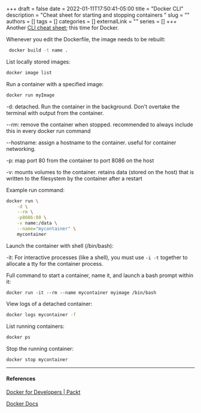 +++ 
draft = false
date = 2022-01-11T17:50:41-05:00
title = "Docker CLI"
description = "Cheat sheet for starting and stopping containers "
slug = ""
authors = []
tags = []
categories = []
externalLink = ""
series = []
+++
Another [CLI cheat sheet](https://www.codingwithcarl.com/posts/2021-10-23-cli/); this time for Docker. 

Whenever you edit the Dockerfile, the image needs to be rebuilt:

```bash
 docker build -t name .
```

List locally stored images:

```bash
docker image list
```

Run a container with a specified image:

```bash
docker run myImage
```

-d: detached. Run the container in the background. Don't overtake the terminal with output from the container.

--rm: remove the container when stopped. recommended to always include this in every docker run command

--hostname: assign a hostname to the container. useful for container networking. 

-p: map port 80 from the container to port 8086 on the host

-v: mounts volumes to the container. retains data (stored on the host) that is written to the filesystem by the container after a restart

Example run command:

```bash
docker run \
    -d \
    --rm \
    -p8086:80 \
    -v name:/data \
    --name="mycontainer" \
    mycontainer
```

Launch the container with shell (/bin/bash):

-it: For interactive processes (like a shell), you must use `-i -t` together to allocate a tty for the container process.

Full command to start a container, name it, and launch a bash prompt within it:

```docker
docker run -it --rm --name mycontainer myimage /bin/bash
```

View logs of a detached container:

```bash
docker logs mycontainer -f
```
List running containers:

```bash
docker ps
```

Stop the running container:

```bash
docker stop mycontainer
```

---

#### References

[Docker for Developers | Packt](https://www.packtpub.com/product/docker-for-developers/9781789536058)

[Docker Docs](https://docs.docker.com/)
